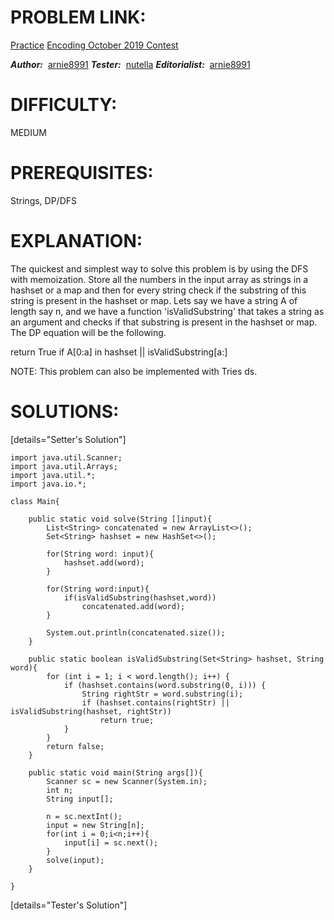 # PROBLEM LINK:

[Practice](https://www.codechef.com/problems/ECJAN20G)
[Encoding October 2019 Contest](https://www.codechef.com/ENJA2020?itm_campaign=contest_listing)

***Author:***  [arnie8991](https://www.codechef.com/users/arnie8991)
***Tester:***  [nutella](https://www.codechef.com/users/nuttela)
***Editorialist:***  [arnie8991](https://www.codechef.com/users/arnie8991)

# DIFFICULTY:
MEDIUM

# PREREQUISITES:
Strings, DP/DFS
 
# EXPLANATION:

The quickest and simplest way to solve this problem is by using the DFS with memoization. Store all the numbers in the input array as strings in a hashset or a map and then for every string check if the substring of this string is present in the hashset or map. Lets say we have a string A of length say n, and we have a function 'isValidSubstring' that takes a string as an argument and checks if that substring is present in the hashset or map. The DP equation will be the following.

return True if A[0:a] in hashset || isValidSubstring[a:]

NOTE: This problem can also be implemented with Tries ds.

# SOLUTIONS:

[details="Setter's Solution"]

    import java.util.Scanner;
    import java.util.Arrays;
    import java.util.*;
    import java.io.*;

    class Main{

        public static void solve(String []input){
            List<String> concatenated = new ArrayList<>();
            Set<String> hashset = new HashSet<>();

            for(String word: input){
                hashset.add(word);
            }

            for(String word:input){
                if(isValidSubstring(hashset,word)) 
                    concatenated.add(word);
            }

            System.out.println(concatenated.size());
        }

        public static boolean isValidSubstring(Set<String> hashset, String word){
            for (int i = 1; i < word.length(); i++) {
                if (hashset.contains(word.substring(0, i))) {
                    String rightStr = word.substring(i);
                    if (hashset.contains(rightStr) || isValidSubstring(hashset, rightStr))
                        return true;
                }
            }
            return false;
        }

        public static void main(String args[]){
            Scanner sc = new Scanner(System.in);
            int n;
            String input[];
            
            n = sc.nextInt();
            input = new String[n];
            for(int i = 0;i<n;i++){
                input[i] = sc.next();
            }
            solve(input);
        }

    }

[details="Tester's Solution"]